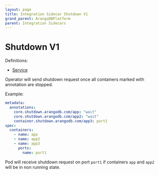 ```yaml
---
layout: page
title: Integration Sidecar Shutdown V1
grand_parent: ArangoDBPlatform
parent: Integration Sidecars
---
```


# Shutdown V1

Definitions:

- [Service](https://github.com/arangodb/kube-arangodb/blob/1.2.49/integrations/shutdown/v1/definition/shutdown.proto)

Operator will send shutdown request once all containers marked with annotation are stopped.

Example:

```yaml
metadata:
  annotations:
    core.shutdown.arangodb.com/app: "wait"
    core.shutdown.arangodb.com/app2: "wait"
    container.shutdown.arangodb.com/app3: port1
spec:
  containers:
    - name: app
    - name: app2
    - name: app3
      ports:
        name: port1
```

Pod will receive shutdown request on port `port1` if containers `app` and `app2` will be in non running state.
